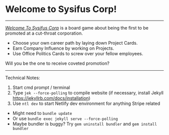 # Welcome to Sysifus Corp!

---

[_Welcome To Sysifus Corp_](https://sysifuscorp.com) is a board game about being the first to be promoted at a cut-throat corporation.

* Choose your own career path by laying down Project Cards.
* Earn Company Influence by working on Projects.
* Use Office Politics Cards to screw over your fellow employees.

Will you be the one to receive coveted promotion?

---

Technical Notes:

1. Start cmd prompt / terminal
2. Type `jek --force-polling` to compile website (if necessary, install Jekyll https://jekyllrb.com/docs/installation)
3. Use `ntl dev` to start Netlify dev environment for anything Stripe related

* Might need to `bundle update`
* Or use `bundle exec jekyll serve --force-polling`
* Maybe bundler is buggy? Try `gem uninstall bundler` and `gem install bundler`
